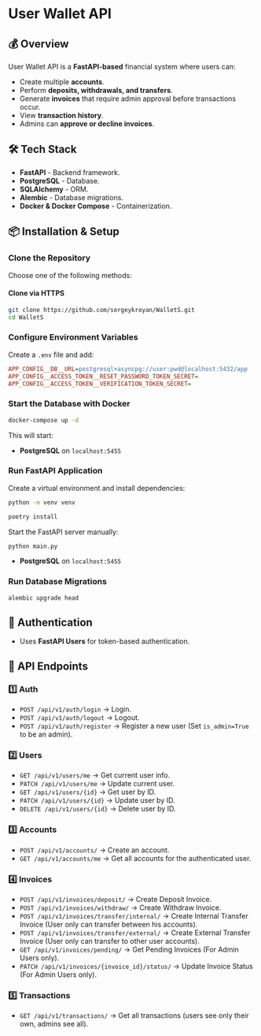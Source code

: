 # User Wallet API

## 💰 Overview
User Wallet API is a **FastAPI-based** financial system where users can:
- Create multiple **accounts**.
- Perform **deposits, withdrawals, and transfers**.
- Generate **invoices** that require admin approval before transactions occur.
- View **transaction history**.
- Admins can **approve or decline invoices**.

## 🛠️ Tech Stack
- **FastAPI** - Backend framework.
- **PostgreSQL** - Database.
- **SQLAlchemy** - ORM.
- **Alembic** - Database migrations.
- **Docker & Docker Compose** - Containerization.

## 📦 Installation & Setup
### Clone the Repository
Choose one of the following methods:
#### Clone via HTTPS
```bash
git clone https://github.com/sergeykroyan/WalletS.git
cd WalletS
```

### Configure Environment Variables
Create a `.env` file and add:
```ini
APP_CONFIG__DB__URL=postgresql+asyncpg://user:pwd@localhost:5432/app
APP_CONFIG__ACCESS_TOKEN__RESET_PASSWORD_TOKEN_SECRET=
APP_CONFIG__ACCESS_TOKEN__VERIFICATION_TOKEN_SECRET=
```


### Start the Database with Docker
```bash
docker-compose up -d
```
This will start:
- **PostgreSQL** on `localhost:5455`

### Run FastAPI Application
Create a virtual environment and install dependencies:
```bash
python -m venv venv

poetry install
```

Start the FastAPI server manually:
```bash
python main.py
```
- **PostgreSQL** on `localhost:5455`

### Run Database Migrations
```bash
alembic upgrade head
```

## 🔑 Authentication
- Uses **FastAPI Users** for token-based authentication.

## 📌 API Endpoints
### **1️⃣ Auth**
- `POST /api/v1/auth/login` → Login.
- `POST /api/v1/auth/logout` → Logout.
- `POST /api/v1/auth/register` → Register a new user (Set `is_admin=True` to be an admin).


### **2️⃣ Users**
- `GET /api/v1/users/me` → Get current user info.
- `PATCH /api/v1/users/me` → Update current user.
- `GET /api/v1/users/{id}` → Get user by ID.
- `PATCH /api/v1/users/{id}` → Update user by ID.
- `DELETE /api/v1/users/{id}` → Delete user by ID.

### **3️⃣ Accounts**
- `POST /api/v1/accounts/` → Create an account.
- `GET /api/v1/accounts/me` → Get all accounts for the authenticated user.

### **4️⃣ Invoices**
- `POST /api/v1/invoices/deposit/` → Create Deposit Invoice.
- `POST /api/v1/invoices/withdraw/` → Create Withdraw Invoice.
- `POST /api/v1/invoices/transfer/internal/` → Create Internal Transfer Invoice (User only can transfer between his accounts).
- `POST /api/v1/invoices/transfer/external/` → Create External Transfer Invoice (User only can transfer to other user accounts).
- `GET /api/v1/invoices/pending/` → Get Pending Invoices (For Admin Users only).
- `PATCH /api/v1/invoices/{invoice_id}/status/` → Update Invoice Status (For Admin Users only).

### **5️⃣ Transactions**
- `GET /api/v1/transactions/` → Get all transactions (users see only their own, admins see all).
